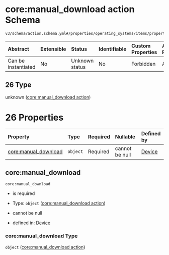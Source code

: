 # core:manual_download action Schema

```txt
v3/schema/action.schema.yml#/properties/operating_systems/items/properties/steps/items/properties/actions/items/oneOf/26
```



| Abstract            | Extensible | Status         | Identifiable | Custom Properties | Additional Properties | Access Restrictions | Defined In                                                          |
| :------------------ | :--------- | :------------- | :----------- | :---------------- | :-------------------- | :------------------ | :------------------------------------------------------------------ |
| Can be instantiated | No         | Unknown status | No           | Forbidden         | Allowed               | none                | [device.schema.json*](../device.schema.json "open original schema") |

## 26 Type

unknown ([core:manual_download action](device-properties-operating-systems-operating-system-properties-steps-step-properties-group-step-action-oneof-coremanual_download-action.md))

# 26 Properties

| Property                                     | Type     | Required | Nullable       | Defined by                                                                                                                                                                                                                                                                                                                                             |
| :------------------------------------------- | :------- | :------- | :------------- | :----------------------------------------------------------------------------------------------------------------------------------------------------------------------------------------------------------------------------------------------------------------------------------------------------------------------------------------------------- |
| [core:manual_download](#coremanual_download) | `object` | Required | cannot be null | [Device](device-properties-operating-systems-operating-system-properties-steps-step-properties-group-step-action-oneof-coremanual_download-action-properties-coremanual_download-action.md "v3/schema/action.schema.yml#/properties/operating_systems/items/properties/steps/items/properties/actions/items/oneOf/26/properties/core:manual_download") |

## core:manual_download



`core:manual_download`

*   is required

*   Type: `object` ([core:manual_download action](device-properties-operating-systems-operating-system-properties-steps-step-properties-group-step-action-oneof-coremanual_download-action-properties-coremanual_download-action.md))

*   cannot be null

*   defined in: [Device](device-properties-operating-systems-operating-system-properties-steps-step-properties-group-step-action-oneof-coremanual_download-action-properties-coremanual_download-action.md "v3/schema/action.schema.yml#/properties/operating_systems/items/properties/steps/items/properties/actions/items/oneOf/26/properties/core:manual_download")

### core:manual_download Type

`object` ([core:manual_download action](device-properties-operating-systems-operating-system-properties-steps-step-properties-group-step-action-oneof-coremanual_download-action-properties-coremanual_download-action.md))
